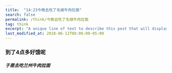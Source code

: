 ```yaml
---
title:  "14:23今晚去吃了毛细牛肉拉面"
search: false
permalink: /think/今晚去吃了毛细牛肉拉面
tag: think
excerpt: "A unique line of text to describe this post that will display in an archive "
last_modified_at: 2018-06-12T08:06:00-05:00
---
```


### 到了4点多好饿呢

###### **于是去吃兰州牛肉拉面**